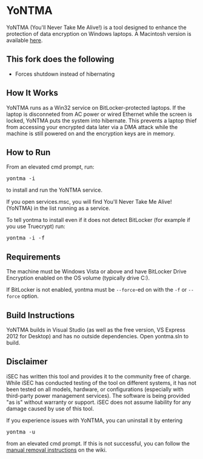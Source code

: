 YoNTMA
======

YoNTMA (You'll Never Take Me Alive!) is a tool designed to enhance the protection of data encryption on Windows laptops. A Macintosh version is available [here](https://github.com/iSECPartners/yontma-mac).

## This fork does the following

- Forces shutdown instead of hibernating

How It Works
------------

YoNTMA runs as a Win32 service on BitLocker-protected laptops. If the laptop is disconneted from AC power or wired Ethernet while the screen is locked, YoNTMA puts the system into hibernate. This prevents a laptop thief from accessing your encrypted data later via a DMA attack while the machine is still powered on and the encryption keys are in memory.

How to Run
----------

From an elevated cmd prompt, run:

<pre>yontma -i</pre>

to install and run the YoNTMA service.

If you open services.msc, you will find You'll Never Take Me Alive! (YoNTMA) in the list running as a service.

To tell yontma to install even if it does not detect BitLocker (for example if you use Truecrypt) run:

<pre>yontma -i -f</pre>

Requirements
-------------

The machine must be Windows Vista or above and have BitLocker Drive Encryption enabled on the OS volume (typically drive C:).

If BitLocker is not enabled, yontma must be `--force`-ed on with the `-f` or `--force` option.

Build Instructions
------------------

YoNTMA builds in Visual Studio (as well as the free version, VS Express 2012 for Desktop) and has no outside dependencies. Open yontma.sln to build.

Disclaimer
----------
iSEC has written this tool and provides it to the community free of charge. While iSEC has conducted testing of the tool on different systems, it has not been tested on all models, hardware, or configurations (especially with third-party power management services). The software is being provided "as is" without warranty or support. iSEC does not assume liability for any damage caused by use of this tool.

If you experience issues with YoNTMA, you can uninstall it by entering <pre>yontma -u</pre> from an elevated cmd prompt. If this is not successful, you can follow the [manual removal instructions](https://github.com/iSECPartners/yontma/wiki/Manual-Removal-Instructions) on the wiki.
